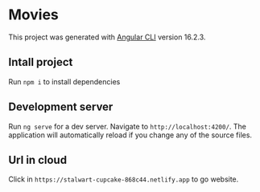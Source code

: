 # Movies

This project was generated with [Angular CLI](https://github.com/angular/angular-cli) version 16.2.3.

## Intall project

Run `npm i` to install dependencies

## Development server

Run `ng serve` for a dev server. Navigate to `http://localhost:4200/`. The application will automatically reload if you change any of the source files.

## Url in cloud 

Click in `https://stalwart-cupcake-868c44.netlify.app` to go website.
